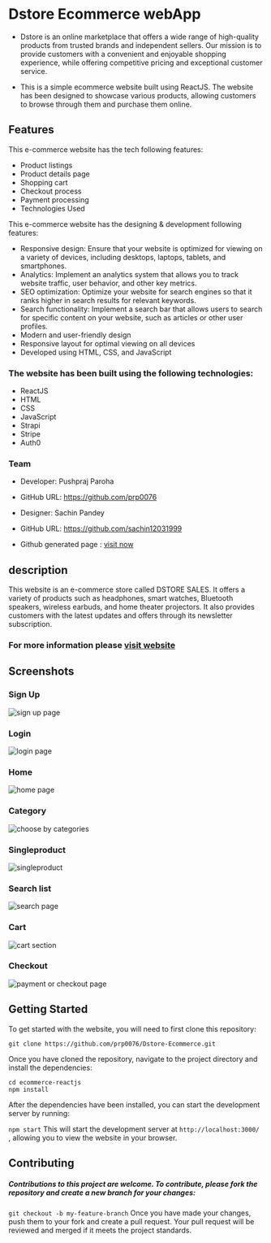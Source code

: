 # Dstore Ecommerce webApp
- Dstore is an online marketplace that offers a wide range of high-quality products from trusted brands and independent sellers. Our mission is to provide customers with a convenient and enjoyable shopping experience, while offering competitive pricing and exceptional customer service.

- This is a simple ecommerce website built using ReactJS. The website has been designed to showcase various products, allowing customers to browse through them and purchase them online.

## Features
This e-commerce website has the tech following features:
- Product listings
- Product details page
- Shopping cart
- Checkout process
- Payment processing
- Technologies Used


This e-commerce website has the designing & development following features:

- Responsive design: Ensure that your website is optimized for viewing on a variety of devices, including desktops, laptops, tablets, and smartphones.
- Analytics: Implement an analytics system that allows you to track website traffic, user behavior, and other key metrics.
- SEO optimization: Optimize your website for search engines so that it ranks higher in search results for relevant keywords.
- Search functionality: Implement a search bar that allows users to search for specific content on your website, such as articles or other user profiles.
- Modern and user-friendly design
- Responsive layout for optimal viewing on all devices
- Developed using HTML, CSS, and JavaScript



### The website has been built using the following technologies:

- ReactJS
- HTML
- CSS
- JavaScript
- Strapi
- Stripe
- Auth0


### Team

- Developer: Pushpraj Paroha 
- GitHub URL: https://github.com/prp0076
- Designer: Sachin Pandey 
- GitHub URL: https://github.com/sachin12031999



- Github generated page : [visit now](https://tangerine-fox-825b79.netlify.app/)


## description 
This website is an e-commerce store called DSTORE SALES. It offers a variety of products such as headphones, smart watches, Bluetooth speakers, wireless earbuds, and home theater projectors. It also provides customers with the latest updates and offers through its newsletter subscription. 


### For more information please [visit website](https://tangerine-fox-825b79.netlify.app)

## Screenshots

### Sign Up 
![sign up page](https://user-images.githubusercontent.com/116311633/226447710-2beb870e-788f-4563-a47a-01a99fc63301.png)

### Login 
![login page](https://user-images.githubusercontent.com/116311633/226447700-5e85f99f-7382-4083-89f8-4b7053f58714.png)
### Home
![home page](https://user-images.githubusercontent.com/116311633/226447692-6e686387-cf08-4a0f-830a-c25917a449e5.png)
### Category 
![choose by categories](https://user-images.githubusercontent.com/116311633/226447686-d65b376c-f0e4-46ce-b00d-ebf70e7bd05a.png)
### Singleproduct
![singleproduct](https://user-images.githubusercontent.com/116311633/226564552-405cf464-e8c7-45a8-a80c-f4a1f3a16a13.jpeg)
### Search list
![search page](https://user-images.githubusercontent.com/116311633/226447707-8f8db7de-1399-4391-bce2-e0310d089047.png)

### Cart 
![cart section](https://user-images.githubusercontent.com/116311633/226447678-88173b1a-40ba-4a48-97b2-758887025952.png)

### Checkout
![payment or checkout page](https://user-images.githubusercontent.com/116311633/226447704-e7a34e05-65d4-433d-902f-0d1dff5cbaf0.png)



## Getting Started
To get started with the website, you will need to first clone this repository:

 ``` git clone https://github.com/prp0076/Dstore-Ecommerce.git ``` 
 
 
Once you have cloned the repository, navigate to the project directory and install the dependencies:


 ``` cd ecommerce-reactjs  ```  
 ``` npm install ``` 


After the dependencies have been installed, you can start the development server by running:

 ``` npm start ``` 
This will start the development server at  ``` http://localhost:3000/  ``` , allowing you to view the website in your browser.


## Contributing
##### Contributions to this project are welcome. To contribute, please fork the repository and create a new branch for your changes:

 ``` git checkout -b my-feature-branch ``` 
Once you have made your changes, push them to your fork and create a pull request. Your pull request will be reviewed and merged if it meets the project standards.



